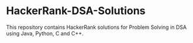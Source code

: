 # HackerRank-DSA-Solutions

This repository contains HackerRank solutions for Problem Solving in DSA using Java, Python, C and C++.
